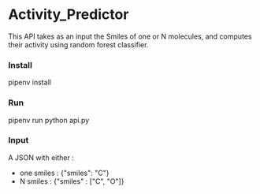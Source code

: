 # Activity_Predictor

This API takes as an input the Smiles of one or N molecules, and computes their activity using random forest classifier. 

### Install
pipenv install

### Run
pipenv run python api.py

### Input
A JSON with either :
- one smiles : {"smiles": "C"}
- N smiles : {"smiles" : ["C", "O"]}
